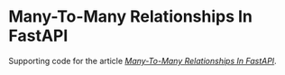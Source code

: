 # Many-To-Many Relationships In FastAPI
Supporting code for the article [*Many-To-Many Relationships In FastAPI*](https://www.gormanalysis.com/blog/many-to-many-relationships-in-fastapi/).